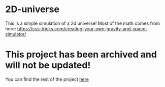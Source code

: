 # 2D-universe

This is a simple simulation of a 2d universe! Most of the math comes from here: <https://css-tricks.com/creating-your-own-gravity-and-space-simulator/>


# This project has been archived and will not be updated!

You can find the rest of the project [here](https://github.com/FeistyKit/universe-simulator)
